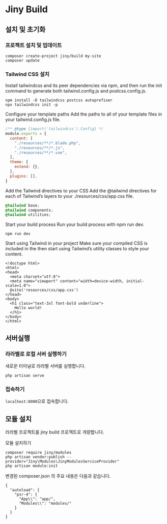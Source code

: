 # Jiny Build

## 설치 및 초기화

### 프로젝트 설치 및 업데이트

```
composer create-project jiny/build my-site
composer update
```

### Tailwind CSS 설치
Install tailwindcss and its peer dependencies via npm, and then run the init command to generate both tailwind.config.js and postcss.config.js.

```
npm install -D tailwindcss postcss autoprefixer
npx tailwindcss init -p
```

Configure your template paths
Add the paths to all of your template files in your tailwind.config.js file.

```js
/** @type {import('tailwindcss').Config} */
module.exports = {
  content: [
    "./resources/**/*.blade.php",
    "./resources/**/*.js",
    "./resources/**/*.vue",
  ],
  theme: {
    extend: {},
  },
  plugins: [],
}
```

Add the Tailwind directives to your CSS
Add the @tailwind directives for each of Tailwind’s layers to your ./resources/css/app.css file.

```css
@tailwind base;
@tailwind components;
@tailwind utilities;
```

Start your build process
Run your build process with npm run dev.

```
npm run dev
```

Start using Tailwind in your project
Make sure your compiled CSS is included in the <head> then start using Tailwind’s utility classes to style your content.

```
<!doctype html>
<html>
<head>
  <meta charset="utf-8">
  <meta name="viewport" content="width=device-width, initial-scale=1.0">
  @vite('resources/css/app.css')
</head>
<body>
  <h1 class="text-3xl font-bold underline">
    Hello world!
  </h1>
</body>
</html>
```

## 서버실행

### 라라벨로 로컬 서버 실행하기
새로운 터미널로 라라벨 서버를 실행합니다.
```
php artisan serve
```

### 접속하기
`localhost:8000`으로 접속합니다.

## 모듈 설치
라라벨 프로젝트를 jiny build 프로젝트로 개량합니다.

모듈 설치하기
```
composer require jiny/modules
php artisan vendor:publish --provider="Jiny\Modules\JinyModulesServiceProvider"
php artisan module:init
```

변경된 composer.json 의 주요 내용은 다음과 같습니다.
```
{
  "autoload": {
    "psr-4": {
      "App\\": "app/",
      "Modules\\": "modules/"
    }
  }
}
```

